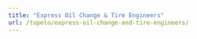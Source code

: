 ```yaml
---
title: "Express Oil Change & Tire Engineers"
url: /tupelo/express-oil-change-and-tire-engineers/
---
```


